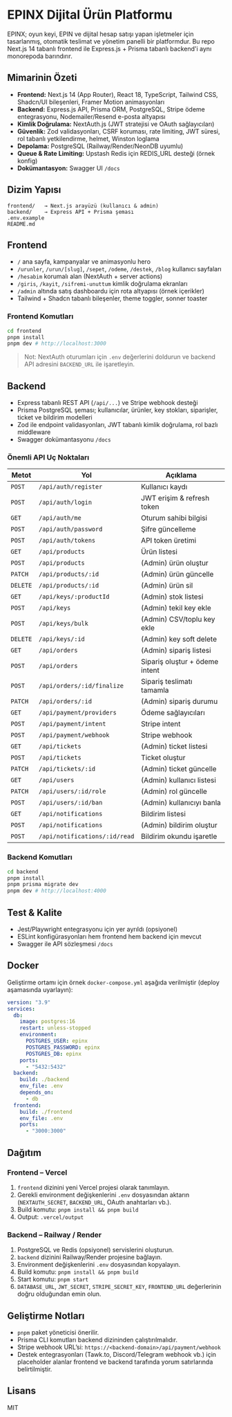 # EPINX Dijital Ürün Platformu

EPINX; oyun keyi, EPIN ve dijital hesap satışı yapan işletmeler için tasarlanmış, otomatik teslimat ve yönetim panelli bir platformdur. Bu repo Next.js 14 tabanlı frontend ile Express.js + Prisma tabanlı backend'i aynı monorepoda barındırır.

## Mimarinin Özeti

- **Frontend:** Next.js 14 (App Router), React 18, TypeScript, Tailwind CSS, Shadcn/UI bileşenleri, Framer Motion animasyonları
- **Backend:** Express.js API, Prisma ORM, PostgreSQL, Stripe ödeme entegrasyonu, Nodemailer/Resend e-posta altyapısı
- **Kimlik Doğrulama:** NextAuth.js (JWT stratejisi ve OAuth sağlayıcıları)
- **Güvenlik:** Zod validasyonları, CSRF koruması, rate limiting, JWT süresi, rol tabanlı yetkilendirme, helmet, Winston loglama
- **Depolama:** PostgreSQL (Railway/Render/NeonDB uyumlu)
- **Queue & Rate Limiting:** Upstash Redis için REDIS_URL desteği (örnek konfig)
- **Dokümantasyon:** Swagger UI `/docs`

## Dizim Yapısı

```
frontend/   → Next.js arayüzü (kullanıcı & admin)
backend/    → Express API + Prisma şeması
.env.example
README.md
```

## Frontend

- `/` ana sayfa, kampanyalar ve animasyonlu hero
- `/urunler`, `/urun/[slug]`, `/sepet`, `/odeme`, `/destek`, `/blog` kullanıcı sayfaları
- `/hesabim` korumalı alan (NextAuth + server actions)
- `/giris`, `/kayit`, `/sifremi-unuttum` kimlik doğrulama ekranları
- `/admin` altında satış dashboardu için rota altyapısı (örnek içerikler)
- Tailwind + Shadcn tabanlı bileşenler, theme toggler, sonner toaster

### Frontend Komutları

```bash
cd frontend
pnpm install
pnpm dev # http://localhost:3000
```

> Not: NextAuth oturumları için `.env` değerlerini doldurun ve backend API adresini `BACKEND_URL` ile işaretleyin.

## Backend

- Express tabanlı REST API (`/api/...`) ve Stripe webhook desteği
- Prisma PostgreSQL şeması; kullanıcılar, ürünler, key stokları, siparişler, ticket ve bildirim modelleri
- Zod ile endpoint validasyonları, JWT tabanlı kimlik doğrulama, rol bazlı middleware
- Swagger dokümantasyonu `/docs`

### Önemli API Uç Noktaları

| Metot | Yol | Açıklama |
|-------|-----|----------|
| `POST` | `/api/auth/register` | Kullanıcı kaydı |
| `POST` | `/api/auth/login` | JWT erişim & refresh token |
| `GET` | `/api/auth/me` | Oturum sahibi bilgisi |
| `POST` | `/api/auth/password` | Şifre güncelleme |
| `POST` | `/api/auth/tokens` | API token üretimi |
| `GET` | `/api/products` | Ürün listesi |
| `POST` | `/api/products` | (Admin) ürün oluştur |
| `PATCH` | `/api/products/:id` | (Admin) ürün güncelle |
| `DELETE` | `/api/products/:id` | (Admin) ürün sil |
| `GET` | `/api/keys/:productId` | (Admin) stok listesi |
| `POST` | `/api/keys` | (Admin) tekil key ekle |
| `POST` | `/api/keys/bulk` | (Admin) CSV/toplu key ekle |
| `DELETE` | `/api/keys/:id` | (Admin) key soft delete |
| `GET` | `/api/orders` | (Admin) sipariş listesi |
| `POST` | `/api/orders` | Sipariş oluştur + ödeme intent |
| `POST` | `/api/orders/:id/finalize` | Sipariş teslimatı tamamla |
| `PATCH` | `/api/orders/:id` | (Admin) sipariş durumu |
| `GET` | `/api/payment/providers` | Ödeme sağlayıcıları |
| `POST` | `/api/payment/intent` | Stripe intent |
| `POST` | `/api/payment/webhook` | Stripe webhook |
| `GET` | `/api/tickets` | (Admin) ticket listesi |
| `POST` | `/api/tickets` | Ticket oluştur |
| `PATCH` | `/api/tickets/:id` | (Admin) ticket güncelle |
| `GET` | `/api/users` | (Admin) kullanıcı listesi |
| `PATCH` | `/api/users/:id/role` | (Admin) rol güncelle |
| `POST` | `/api/users/:id/ban` | (Admin) kullanıcıyı banla |
| `GET` | `/api/notifications` | Bildirim listesi |
| `POST` | `/api/notifications` | (Admin) bildirim oluştur |
| `POST` | `/api/notifications/:id/read` | Bildirim okundu işaretle |

### Backend Komutları

```bash
cd backend
pnpm install
pnpm prisma migrate dev
pnpm dev # http://localhost:4000
```

## Test & Kalite

- Jest/Playwright entegrasyonu için yer ayrıldı (opsiyonel)
- ESLint konfigürasyonları hem frontend hem backend için mevcut
- Swagger ile API sözleşmesi `/docs`

## Docker

Geliştirme ortamı için örnek `docker-compose.yml` aşağıda verilmiştir (deploy aşamasında uyarlayın):

```yaml
version: "3.9"
services:
  db:
    image: postgres:16
    restart: unless-stopped
    environment:
      POSTGRES_USER: epinx
      POSTGRES_PASSWORD: epinx
      POSTGRES_DB: epinx
    ports:
      - "5432:5432"
  backend:
    build: ./backend
    env_file: .env
    depends_on:
      - db
  frontend:
    build: ./frontend
    env_file: .env
    ports:
      - "3000:3000"
```

## Dağıtım

### Frontend – Vercel

1. `frontend` dizinini yeni Vercel projesi olarak tanımlayın.
2. Gerekli environment değişkenlerini `.env` dosyasından aktarın (`NEXTAUTH_SECRET`, `BACKEND_URL`, OAuth anahtarları vb.).
3. Build komutu: `pnpm install && pnpm build`
4. Output: `.vercel/output`

### Backend – Railway / Render

1. PostgreSQL ve Redis (opsiyonel) servislerini oluşturun.
2. `backend` dizinini Railway/Render projesine bağlayın.
3. Environment değişkenlerini `.env` dosyasından kopyalayın.
4. Build komutu: `pnpm install && pnpm build`
5. Start komutu: `pnpm start`
6. `DATABASE_URL`, `JWT_SECRET`, `STRIPE_SECRET_KEY`, `FRONTEND_URL` değerlerinin doğru olduğundan emin olun.

## Geliştirme Notları

- `pnpm` paket yöneticisi önerilir.
- Prisma CLI komutları backend dizininden çalıştırılmalıdır.
- Stripe webhook URL’si: `https://<backend-domain>/api/payment/webhook`
- Destek entegrasyonları (Tawk.to, Discord/Telegram webhook vb.) için placeholder alanlar frontend ve backend tarafında yorum satırlarında belirtilmiştir.

## Lisans

MIT
